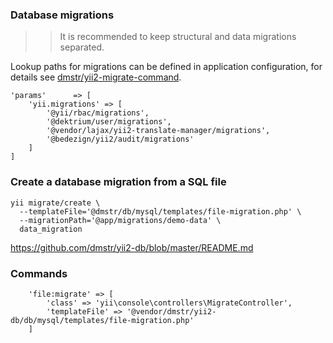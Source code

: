 
### Database migrations

> > It is recommended to keep structural and data migrations separated.

Lookup paths for migrations can be defined in application configuration, for details see [dmstr/yii2-migrate-command](https://github.com/dmstr/yii2-migrate-command/blob/master/README.md).

    'params'      => [
        'yii.migrations' => [
            '@yii/rbac/migrations',
            '@dektrium/user/migrations',
            '@vendor/lajax/yii2-translate-manager/migrations',
            '@bedezign/yii2/audit/migrations'
        ]
    ]
	

### Create a database migration from a SQL file

	yii migrate/create \
      --templateFile='@dmstr/db/mysql/templates/file-migration.php' \
      --migrationPath='@app/migrations/demo-data' \
      data_migration

https://github.com/dmstr/yii2-db/blob/master/README.md


### Commands

        'file:migrate' => [
            'class' => 'yii\console\controllers\MigrateController',
            'templateFile' => '@vendor/dmstr/yii2-db/db/mysql/templates/file-migration.php'
        ]
